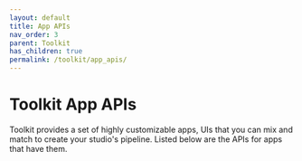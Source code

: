 ```yaml
---
layout: default
title: App APIs
nav_order: 3
parent: Toolkit
has_children: true
permalink: /toolkit/app_apis/
---
```


# Toolkit App APIs

Toolkit provides a set of highly customizable apps, UIs that you can mix and match to create your studio's pipeline. Listed below are the APIs for apps that have them.

